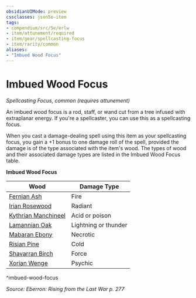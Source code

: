 ```yaml
---
obsidianUIMode: preview
cssclasses: json5e-item
tags:
- compendium/src/5e/erlw
- item/attunement/required
- item/gear/spellcasting-focus
- item/rarity/common
aliases: 
- "Imbued Wood Focus"
---
```

# Imbued Wood Focus
*Spellcasting Focus, common (requires attunement)*  


An imbued wood focus is a rod, staff, or wand cut from a tree infused with extraplanar energy. If you're a spellcaster, you can use this as a spellcasting focus.

When you cast a damage-dealing spell using this item as your spellcasting focus, you gain a +1 bonus to one damage roll of the spell, provided the damage is of the type associated with the item's wood. The types of wood and their associated damage types are listed in the Imbued Wood Focus table.

**Imbued Wood Focus**

| Wood | Damage Type |
|------|-------------|
| [Fernian Ash](imbued-wood-fernian-ash-erlw.md) | Fire |
| [Irian Rosewood](imbued-wood-irian-rosewood-erlw.md) | Radiant |
| [Kythrian Manchineel](imbued-wood-kythrian-manchineel-erlw.md) | Acid or poison |
| [Lamannian Oak](imbued-wood-lamannian-oak-erlw.md) | Lightning or thunder |
| [Mabaran Ebony](imbued-wood-mabaran-ebony-erlw.md) | Necrotic |
| [Risian Pine](imbued-wood-risian-pine-erlw.md) | Cold |
| [Shavarran Birch](imbued-wood-shavarran-birch-erlw.md) | Force |
| [Xorian Wenge](imbued-wood-xorian-wenge-erlw.md) | Psychic |
^imbued-wood-focus

*Source: Eberron: Rising from the Last War p. 277*